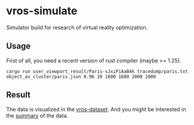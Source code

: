 # vros-simulate
Simulator build for research of virtual reality optimization.


## Usage
First of all, you need a recent version of rust compiler (maybe >= 1.25).

```
cargo run user_viewport_result/Paris-sJxiPiAaB4k tracedump/paris.txt object_as_cluster/paris.json 0.96 20 1600 1600 2000 2000
```

## Result
The data is visualized in the [vros-dataset](https://github.com/horizon-research/vros-dataset).
And you might be interested in the [summary](https://github.com/horizon-research/vros-dataset/blob/master/heatmap.ipynb) of the data.
